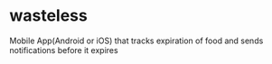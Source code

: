 # wasteless
Mobile App(Android or iOS) that tracks expiration of food and sends notifications before it expires
